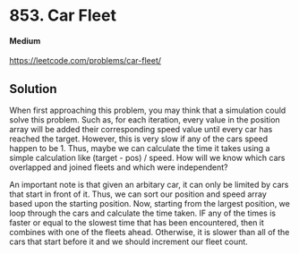 # 853. Car Fleet

#### Medium

https://leetcode.com/problems/car-fleet/

## Solution

When first approaching this problem, you may think that a simulation could solve this problem.
Such as, for each iteration, every value in the position array will be added their corresponding speed value until every car has reached the target.
However, this is very slow if any of the cars speed happen to be 1.
Thus, maybe we can calculate the time it takes using a simple calculation like (target - pos) / speed.
How will we know which cars overlapped and joined fleets and which were independent?


An important note is that given an arbitary car, it can only be limited by cars that start in front of it.
Thus, we can sort our position and speed array based upon the starting position.
Now, starting from the largest position, we loop through the cars and calculate the time taken.
IF any of the times is faster or equal to the slowest time that has been encountered, then it combines with one of the fleets ahead.
Otherwise, it is slower than all of the cars that start before it and we should increment our fleet count.
